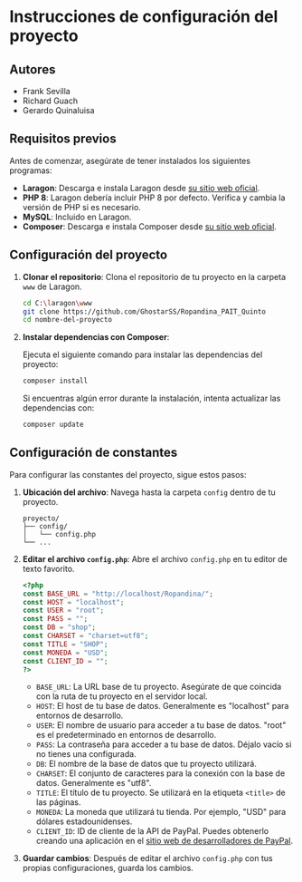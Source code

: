 # Instrucciones de configuración del proyecto

## Autores

- Frank Sevilla
- Richard Guach
- Gerardo Quinaluisa

## Requisitos previos

Antes de comenzar, asegúrate de tener instalados los siguientes programas:

- **Laragon**: Descarga e instala Laragon desde [su sitio web oficial](https://laragon.org/).
- **PHP 8**: Laragon debería incluir PHP 8 por defecto. Verifica y cambia la versión de PHP si es necesario.
- **MySQL**: Incluido en Laragon.
- **Composer**: Descarga e instala Composer desde [su sitio web oficial](https://getcomposer.org/).

## Configuración del proyecto

1. **Clonar el repositorio**: Clona el repositorio de tu proyecto en la carpeta `www` de Laragon.

    ```bash
    cd C:\laragon\www
    git clone https://github.com/GhostarSS/Ropandina_PAIT_Quinto
    cd nombre-del-proyecto
    ```

2. **Instalar dependencias con Composer**:

    Ejecuta el siguiente comando para instalar las dependencias del proyecto:

    ```bash
    composer install
    ```

    Si encuentras algún error durante la instalación, intenta actualizar las dependencias con:

    ```bash
    composer update
    ```
## Configuración de constantes

Para configurar las constantes del proyecto, sigue estos pasos:

1. **Ubicación del archivo**: Navega hasta la carpeta `config` dentro de tu proyecto.

    ```
    proyecto/
    ├── config/
    │   └── config.php
    └── ...
    ```

2. **Editar el archivo `config.php`**: Abre el archivo `config.php` en tu editor de texto favorito.

    ```php
    <?php
    const BASE_URL = "http://localhost/Ropandina/";
    const HOST = "localhost";
    const USER = "root";
    const PASS = "";
    const DB = "shop";
    const CHARSET = "charset=utf8";
    const TITLE = "SHOP";
    const MONEDA = "USD";
    const CLIENT_ID = "";
    ?>
    ```

    - `BASE_URL`: La URL base de tu proyecto. Asegúrate de que coincida con la ruta de tu proyecto en el servidor local.
    - `HOST`: El host de tu base de datos. Generalmente es "localhost" para entornos de desarrollo.
    - `USER`: El nombre de usuario para acceder a tu base de datos. "root" es el predeterminado en entornos de desarrollo.
    - `PASS`: La contraseña para acceder a tu base de datos. Déjalo vacío si no tienes una configurada.
    - `DB`: El nombre de la base de datos que tu proyecto utilizará.
    - `CHARSET`: El conjunto de caracteres para la conexión con la base de datos. Generalmente es "utf8".
    - `TITLE`: El título de tu proyecto. Se utilizará en la etiqueta `<title>` de las páginas.
    - `MONEDA`: La moneda que utilizará tu tienda. Por ejemplo, "USD" para dólares estadounidenses.
    - `CLIENT_ID`: ID de cliente de la API de PayPal. Puedes obtenerlo creando una aplicación en el [sitio web de desarrolladores de PayPal](https://developer.paypal.com/).

3. **Guardar cambios**: Después de editar el archivo `config.php` con tus propias configuraciones, guarda los cambios.